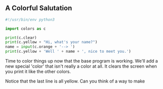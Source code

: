 ## A Colorful Salutation

```python
#!/usr/bin/env python3

import colors as c

print(c.clear)
print(c.yellow + "Hi, what's your name?")
name = input(c.orange + '--> ')
print(c.yellow + 'Well ' + name + ', nice to meet you.')

```

Time to color things up now that the base program is working. We'll add
a new special 'color' that isn't really a color at all. It clears the
screen when you print it like the other colors.

Notice that the last line is all yellow. Can you think of a way to make

